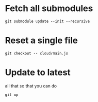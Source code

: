 # Fetch all submodules

```git
git submodule update --init --recursive
```

# Reset a single file

```git
git checkout -- cloud/main.js
```

# Update to latest

all that so that you can do

```git
git up
```
